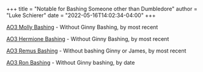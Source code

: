 +++
title = "Notable for Bashing Someone other than Dumbledore"
author = "Luke Schierer"
date = "2022-05-16T14:02:34-04:00"
+++

[AO3 Molly Bashing](
https://archiveofourown.org/tags/Molly%20Weasley%20Bashing/works?commit=Sort+and+Filter&exclude_work_search%5Bcategory_ids%5D%5B%5D=23&exclude_work_search%5Brelationship_ids%5D%5B%5D=99&exclude_work_search%5Brelationship_ids%5D%5B%5D=1600&exclude_work_search%5Brelationship_ids%5D%5B%5D=6642&exclude_work_search%5Brelationship_ids%5D%5B%5D=9510&exclude_work_search%5Brelationship_ids%5D%5B%5D=10760&exclude_work_search%5Brelationship_ids%5D%5B%5D=17165&exclude_work_search%5Brelationship_ids%5D%5B%5D=20822&exclude_work_search%5Brelationship_ids%5D%5B%5D=4881226&include_work_search%5Bcharacter_ids%5D%5B%5D=1803&page=1&work_search%5Bcomplete%5D=&work_search%5Bcrossover%5D=&work_search%5Bdate_from%5D=&work_search%5Bdate_to%5D=&work_search%5Bexcluded_tag_names%5D=Ginny+Weasley+Bashing%2CGood+Severus+Snape%2CNice+Severus+Snape%2CProtective+Severus+Snape%2CSeveritus+%7C+Severus+Snape+is+Harry+Potter%27s+Parent%2CLGBTQ+Themes%2CSlash%2CPre-Slash%2CMale+Slash%2CSane+Tom+Riddle%2CSane+Voldemort+%28Harry+Potter%29%2CTrans+Harry+Potter%2CTrans+Harry%2CFutanari%2CHarry+Potter%2FSeverus+Snape%2CLucius+Malfoy%2FGinny+Weasley%2CLily+Evans+Potter%2FSeverus+Snape%2CNice+Draco+Malfoy%2CGood+Draco+Malfoy%2CGood+Dursley+Family+%28Harry+Potter%29%2CFemale+Harry+Potter%2CTrans+Female+Harry+Potter%2CHermione+Granger%2FHarry+Potter%2FRon+Weasley%2CHermione+Granger%2FSeverus+Snape%2CFleur+Delacour%2FHermione+Granger%2CFleur+Delacour%2FHarry+Potter%2CBartemius+Crouch+Jr.%2FHarry+Potter%2CFeminine+Harry%2CFeminine+Harry+Potter%2CAlpha%2FBeta%2FOmega+Dynamics%2CDraco+Malfoy%2FGinny+Weasley%2CHarry+Potter+%26+Severus+Snape%2CHarry+Potter+%26+Severus+Snape+Friendship%2CGood+Parent+Lucius+Malfoy%2CHermione+Granger%2FReader%2CHarry+Potter%2FReader%2CRegulus+Black%2FHarry+Potter%2CRegulus+Black%2FHermione+Granger%2CHermione+Granger%2FTheodore+Nott%2CHermione+Granger%2FTheodore+Nott%2FBlaise+Zabini%2CHermione+Granger%2FTheodore+Nott%2FHarry+Potter%2CSirius+Black%2FHermione+Granger%2CHermione+Granger%2FRemus+Lupin%2CJames+Potter+Bashing%2CMpreg%2CImplied+Mpreg%2CPost+Mpreg%2CHarry%2FDraco+Mpreg+Fest+2020%2CHarry%2FDraco+Mpreg+Fest+2021%2CHarry%2FDraco+Mpreg+Fest+2018%2CH%2FD+Mpreg+2021%2CSibling+Incest%2CIncest%2CTwincest%2CSeverus+Snape%2FGinny+Weasley%2CDraco+Malfoy%2FGinny+Weasley%2FBlaise+Zabini%2CHermione+Granger%2FDraco+Malfoy%2CHermione+Granger%2FHarry+Potter%2CHermione+Granger%2FHarry+Potter%2FSeverus+Snape%2CFleur+Delacour%2FHermione+Granger%2FHarry+Potter%2CHermione+Granger%2FHarry+Potter%2FTom+Riddle+%7C+Voldemort%2CHermione+Granger%2FHarry+Potter%2FTom+Riddle%2CHermione+Granger%2FDraco+Malfoy%2FHarry+Potter&work_search%5Blanguage_id%5D=en&work_search%5Bother_tag_names%5D=&work_search%5Bquery%5D=&work_search%5Bsort_column%5D=revised_at&work_search%5Bwords_from%5D=&work_search%5Bwords_to%5D=
) - Without Ginny Bashing, by most recent

[AO3 Hermione Bashing](
https://archiveofourown.org/works?commit=Sort+and+Filter&work_search%5Bsort_column%5D=revised_at&include_work_search%5Bcharacter_ids%5D%5B%5D=1803&work_search%5Bother_tag_names%5D=&exclude_work_search%5Bcategory_ids%5D%5B%5D=23&exclude_work_search%5Bfandom_ids%5D%5B%5D=27&exclude_work_search%5Bfandom_ids%5D%5B%5D=3409&exclude_work_search%5Bfandom_ids%5D%5B%5D=14621&exclude_work_search%5Bfandom_ids%5D%5B%5D=101375&exclude_work_search%5Bfandom_ids%5D%5B%5D=115613&exclude_work_search%5Bfandom_ids%5D%5B%5D=244259&exclude_work_search%5Bfandom_ids%5D%5B%5D=269708&exclude_work_search%5Bfandom_ids%5D%5B%5D=289943&exclude_work_search%5Bfandom_ids%5D%5B%5D=448284&exclude_work_search%5Bfandom_ids%5D%5B%5D=725640&exclude_work_search%5Brelationship_ids%5D%5B%5D=99&exclude_work_search%5Brelationship_ids%5D%5B%5D=1600&exclude_work_search%5Brelationship_ids%5D%5B%5D=6642&exclude_work_search%5Brelationship_ids%5D%5B%5D=6658&exclude_work_search%5Brelationship_ids%5D%5B%5D=18224&exclude_work_search%5Brelationship_ids%5D%5B%5D=20822&exclude_work_search%5Brelationship_ids%5D%5B%5D=46156&exclude_work_search%5Brelationship_ids%5D%5B%5D=101081&exclude_work_search%5Brelationship_ids%5D%5B%5D=142054&exclude_work_search%5Brelationship_ids%5D%5B%5D=238658&exclude_work_search%5Brelationship_ids%5D%5B%5D=504255&exclude_work_search%5Brelationship_ids%5D%5B%5D=522786&exclude_work_search%5Brelationship_ids%5D%5B%5D=928562&exclude_work_search%5Brelationship_ids%5D%5B%5D=4881226&work_search%5Bexcluded_tag_names%5D=Good+Severus+Snape%2CNice+Severus+Snape%2CProtective+Severus+Snape%2CMentor+Severus+Snape%2CSeveritus+%7C+Severus+Snape+is+Harry+Potter%27s+Parent%2CFemale+Harry+Potter%2CFeminine+Harry%2CFeminine+Harry+Potter%2CSlash%2CPre-Slash%2CMale+Slash%2CTrans+Male+Character%2CTrans%2CTrans+Female+Harry+Potter%2CTrans+Harry+Potter%2CLGBTQ+Themes%2CAlbus+Severus+Potter%2CHarry+Potter+%26+Severus+Snape%2CHermione+Granger%2FHarry+Potter%2FRon+Weasley%2CHarry+Potter%2FTom+Riddle%2CHarry+Potter%2FTom+Riddle+%7C+Voldemort%2CHarry+Potter+%26+Tom+Riddle%2CHarry+Potter+%26+Tom+Riddle+%7C+Voldemort%2CGinny+Weasley+Bashing%2CFleur+Delacour%2FHermione+Granger%2CFleur+Delacour%2FHarry+Potter%2CGood+Draco+Malfoy%2CNice+Draco+Malfoy%2CGood+Dursley+Family+%28Harry+Potter%29%2CGood+Lucius+Malfoy%2CGood+Malfoy+Family+%28Harry+Potter%29%2CLily+Evans+Potter%2FSeverus+Snape%2CHermione+Granger%2FLucius+Malfoy%2CHermione+Granger%2FRemus+Lupin%2CHermione+Granger%2FBellatrix+Black+Lestrange%2CHermione+Granger%2FDraco+Malfoy%2CHermione+Granger%2FSeverus+Snape%2CHermione+Granger%2FTom+Riddle%2CAntonin+Dolohov%2FHermione+Granger%2CRabastan+Lestrange%2FHarry+Potter%2CHarry+Potter+Bashing%2CHermione+Granger%2FHarry+Potter%2CSirius+Black%2FHarry+Potter%2CAlpha%2FBeta%2FOmega+Dynamics%2CWerewolf+Harry+Potter%2CSirius+Black%2FLily+Evans+Potter%2CSirius+Black%2FRemus+Lupin%2FSeverus+Snape%2CHarry+Potter%2FDean+Thomas%2CHarry+Potter%2FDean+Thomas%2FGinny+Weasley%2CHarry+Potter%2FDean+Thomas%2FBlaise+Zabini%2CLucius+Malfoy%2FHarry+Potter%2CLucius+Malfoy%2FHarry+Potter%2FSeverus+Snape%2CSeverus+Snape%2FRon+Weasley%2CSane+Voldemort+%28Harry+Potter%29%2CSane+Tom+Riddle%2CHarry+Potter%2FPercy+Weasley%2CNot+So+Evil+Voldemort+%28Harry+Potter%29%2CViktor+Krum%2FHarry+Potter%2CSomewhat+Good+Voldemort+%28Harry+Potter%29%2CGood+Voldemort+%28Harry+Potter%29%2CGood+Dudley+Dursley%2CGood+Vernon+Dursley%2CIncest%2CSibling+Incest%2CDraco+Malfoy%2FGinny+Weasley%2CDraco+Malfoy%2FGinny+Weasley%2FBlaise+Zabini&work_search%5Bcrossover%5D=&work_search%5Bcomplete%5D=&work_search%5Bwords_from%5D=&work_search%5Bwords_to%5D=&work_search%5Bdate_from%5D=&work_search%5Bdate_to%5D=&work_search%5Bquery%5D=&work_search%5Blanguage_id%5D=en&tag_id=Hermione+Granger+Bashing
) - Without Ginny Bashing, by most recent

[AO3 Remus Bashing](
https://archiveofourown.org/works?utf8=%E2%9C%93&commit=Sort+and+Filter&work_search%5Bsort_column%5D=revised_at&include_work_search%5Bfandom_ids%5D%5B%5D=136512&include_work_search%5Bcharacter_ids%5D%5B%5D=1803&work_search%5Bother_tag_names%5D=&exclude_work_search%5Bcategory_ids%5D%5B%5D=23&exclude_work_search%5Bfandom_ids%5D%5B%5D=941637&exclude_work_search%5Bfandom_ids%5D%5B%5D=30448190&exclude_work_search%5Brelationship_ids%5D%5B%5D=99&exclude_work_search%5Brelationship_ids%5D%5B%5D=1600&exclude_work_search%5Brelationship_ids%5D%5B%5D=133191&work_search%5Bexcluded_tag_names%5D=Female+Harry+Potter%2CSlash%2CPre-Slash%2CMale+Slash%2CGen+or+Pre-Slash%2CFutanari%2CTrans+Male+Character%2CTrans+Character%2CTrans%2CLGBTQ+Themes%2CLGBTQ+Character%2CCommunity%3A+lgbtfest%2CSane+Voldemort+%28Harry+Potter%29%2CSane+Tom+Riddle%2CGood+Voldemort+%28Harry+Potter%29%2CGood+Tom+Riddle%2CSomewhat+Good+Voldemort+%28Harry+Potter%29%2CNice+Severus+Snape%2CSeveritus+%7C+Severus+Snape+is+Harry+Potter%27s+Parent%2CProtective+Severus+Snape%2CGood+Draco+Malfoy%2CGood+Lucius+Malfoy%2CGood+Vernon+Dursley%2CGood+Dudley+Dursley%2CGood+Slytherins%2CDraco+Malfoy%2FHarry+Potter%2CGinny+Weasley+Bashing%2CTom+Riddle%2FGinny+Weasley%2CTom+Riddle+%7C+Voldemort%2FGinny+Weasley%2CVoldemort%2FGinny+Weasley%2CHarry+Potter%2FVoldemort%2FGinny+Weasley%2CHarry+Potter%2FTom+Riddle+%7C+Voldemort%2FGinny+Weasley%2CBellatrix+Black+Lestrange%2FHarry+Potter%2CHermione+Granger%2FBellatrix+Black+Lestrange%2CHermione+Granger%2FRemus+Lupin%2CHermione+Granger%2FSeverus+Snape%2CSirius+Black%2FHermione+Granger%2CHermione+Granger%2FLucius+Malfoy%2CHermione+Granger%2FDraco+Malfoy%2CHermione+Granger%2FHarry+Potter%2CHermione+Granger%2FHarry+Potter%2FRon+Weasley%2CAlpha%2FBeta%2FOmega+Dynamics%2CAlpha%2FOmega%2CHermione+Granger%2FDraco+Malfoy%2FHarry+Potter%2CHermione+Granger%2FDraco+Malfoy%2FTheodore+Nott%2CHermione+Granger%2FDraco+Malfoy%2FBlaise+Zabini%2CLily+Evans+Potter%2FSeverus+Snape%2CJames+Potter+Bashing%2CNo+Ginny+Weasley+Bashing%2CMpreg%2CImplied+Mpreg%2CPost+Mpreg%2CMpreg+Harry&work_search%5Bcrossover%5D=&work_search%5Bcomplete%5D=&work_search%5Bwords_from%5D=&work_search%5Bwords_to%5D=&work_search%5Bdate_from%5D=&work_search%5Bdate_to%5D=&work_search%5Bquery%5D=&work_search%5Blanguage_id%5D=&tag_id=Remus+Lupin+Bashing
) - Without bashing Ginny or James, by most recent

[AO3 Ron Bashing](
https://archiveofourown.org/works?utf8=%E2%9C%93&commit=Sort+and+Filter&work_search%5Bsort_column%5D=revised_at&include_work_search%5Brelationship_ids%5D%5B%5D=3548&work_search%5Bother_tag_names%5D=&exclude_work_search%5Bcategory_ids%5D%5B%5D=23&exclude_work_search%5Bfandom_ids%5D%5B%5D=184908&exclude_work_search%5Bfandom_ids%5D%5B%5D=258526&exclude_work_search%5Bfandom_ids%5D%5B%5D=269708&exclude_work_search%5Bfandom_ids%5D%5B%5D=289943&exclude_work_search%5Bfandom_ids%5D%5B%5D=658827&exclude_work_search%5Bfandom_ids%5D%5B%5D=844705&exclude_work_search%5Bfandom_ids%5D%5B%5D=11055523&exclude_work_search%5Brelationship_ids%5D%5B%5D=99&exclude_work_search%5Brelationship_ids%5D%5B%5D=1600&exclude_work_search%5Brelationship_ids%5D%5B%5D=2390&exclude_work_search%5Brelationship_ids%5D%5B%5D=9510&exclude_work_search%5Brelationship_ids%5D%5B%5D=10760&exclude_work_search%5Brelationship_ids%5D%5B%5D=12235&work_search%5Bexcluded_tag_names%5D=Female+Harry+Potter%2CSlash%2CPre-Slash%2CMale+Slash%2CTrans+Character%2CTrans+Male+Character%2CTrans%2CFutanari%2CGood+Draco+Malfoy%2CGood+Malfoy+Family+%28Harry+Potter%29%2CGood+Friend+Draco+Malfoy%2CGood+Dursley+Family+%28Harry+Potter%29%2CNice+Severus+Snape%2CMentor+Severus+Snape%2CSeveritus+%7C+Severus+Snape+is+Harry+Potter%27s+Parent%2CLily+Evans+Potter%2FSeverus+Snape%2CHarry+Potter%2FTom+Riddle%2CHarry+Potter%2FTom+Riddle+%7C+Voldemort%2CTom+Riddle%2FGinny+Weasley%2CHarry+Potter%2FTom+Riddle%2FGinny+Weasley%2CTom+Riddle+%7C+Voldemort%2FGinny+Weasley%2CGinny+Weasley+Bashing%2CHermione+Granger%2FLucius+Malfoy%2CHermione+Granger%2FSeverus+Snape%2CHermione+Granger%2FOliver+Wood%2CHermione+Granger%2FBellatrix+Black+Lestrange%2CFleur+Delacour%2FHermione+Granger%2CFleur+Delacour%2FHarry+Potter%2CHermione+Granger%2FTom+Riddle%2CHermione+Granger%2FTom+Riddle+%7C+Voldemort%2CHermione+Granger%2FNarcissa+Black+Malfoy%2CHermione+Granger%2FDraco+Malfoy%2CHermione+Granger%2FDraco+Malfoy%2FHarry+Potter%2CHermione+Granger%2FDraco+Malfoy%2FTheodore+Nott%2CHermione+Granger%2FDraco+Malfoy%2FBlaise+Zabini&work_search%5Bcrossover%5D=&work_search%5Bcomplete%5D=&work_search%5Bwords_from%5D=&work_search%5Bwords_to%5D=&work_search%5Bdate_from%5D=&work_search%5Bdate_to%5D=&work_search%5Bquery%5D=&work_search%5Blanguage_id%5D=en&tag_id=Ron+Weasley+Bashing
) - Without Ginny bashing, by date

